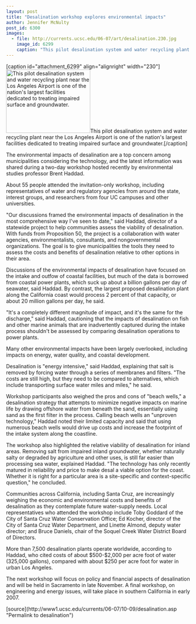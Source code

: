 ```yaml
---
layout: post
title: "Desalination workshop explores environmental impacts"
author: Jennifer McNulty
post_id: 6300
images:
  - file: http://currents.ucsc.edu/06-07/art/desalination.230.jpg
    image_id: 6299
    caption: "This pilot desalination system and water recycling plant near the Los Angeles Airport is one of the nation's largest facilities dedicated to treating impaired surface and groundwater."
---
```


[caption id="attachment_6299" align="alignright" width="230"]<a href="http://localhost/mysite/wp-content/uploads/2006/10/desalination.230.jpg"><img class="size-full wp-image-6299" src="http://localhost/mysite/wp-content/uploads/2006/10/desalination.230.jpg" alt="This pilot desalination system and water recycling plant near the Los Angeles Airport is one of the nation's largest facilities dedicated to treating impaired surface and groundwater." width="230" height="173" /></a>This pilot desalination system and water recycling plant near the Los Angeles Airport is one of the nation's largest facilities dedicated to treating impaired surface and groundwater.[/caption]
<a name="content" id="content"></a>
<p>
  The environmental impacts of desalination are a top concern among municipalities considering the technology, and the latest information was shared during a two-day workshop hosted recently by environmental studies professor Brent Haddad.
</p>
<p>
  About 55 people attended the invitation-only workshop, including representatives of water and regulatory agencies from around the state, interest groups, and researchers from four UC campuses and other universities.
</p>
<p>
  "Our discussions framed the environmental impacts of desalination in the most comprehensive way I've seen to date," said Haddad, director of a statewide project to help communities assess the viability of desalination. With funds from Proposition 50, the project is a collaboration with water agencies, environmentalists, consultants, and nongovernmental organizations. The goal is to give municipalities the tools they need to assess the costs and benefits of desalination relative to other options in their area.
</p>
<p>
  Discussions of the environmental impacts of desalination have focused on the intake and outfow of coastal facilities, but much of the data is borrowed from coastal power plants, which suck up about a billion gallons per day of seawater, said Haddad. By contrast, the largest proposed desalination plant along the California coast would process 2 percent of that capacity, or about 20 million gallons per day, he said.
</p>
<p>
  "It's a completely different magnitude of impact, and it's the same for the discharge," said Haddad, cautioning that the impacts of desalination on fish and other marine animals that are inadvertently captured during the intake process shouldn't be assessed by comparing desalination operations to power plants.
</p>
<p>
  Many other environmental impacts have been largely overlooked, including impacts on energy, water quality, and coastal development.
</p>
<p>
  Desalination is "energy intensive," said Haddad, explaining that salt is removed by forcing water through a series of membranes and filters. "The costs are still high, but they need to be compared to alternatives, which include transporting surface water miles and miles," he said.
</p>
<p>
  Workshop participants also weighed the pros and cons of "beach wells," a desalination strategy that attempts to minimize negative impacts on marine life by drawing offshore water from beneath the sand, essentially using sand as the first filter in the process. Calling beach wells an "unproven technology," Haddad noted their limited capacity and said that using numerous beach wells would drive up costs and increase the footprint of the intake system along the coastline.
</p>
<p>
  The workshop also highlighted the relative viability of desalination for inland areas. Removing salt from impaired inland groundwater, whether naturally salty or degraded by agriculture and other uses, is still far easier than processing sea water, explained Haddad. "The technology has only recently matured in reliability and price to make desal a viable option for the coast. Whether it is right for a particular area is a site-specific and context-specific question," he concluded.
</p>
<p>
  Communities across California, including Santa Cruz, are increasingly weighing the economic and environmental costs and benefits of desalination as they contemplate future water-supply needs. Local representatives who attended the workshop include Toby Goddard of the City of Santa Cruz Water Conservation Office; Ed Kocher, director of the City of Santa Cruz Water Department, and Linette Almond, deputy water director; and Bruce Daniels, chair of the Soquel Creek Water District Board of Directors.
</p>
<p>
  More than 7,500 desalination plants operate worldwide, according to Haddad, who cited costs of about $500-$2,000 per acre foot of water (325,000 gallons), compared with about $250 per acre foot for water in urban Los Angeles.
</p>
<p>
  The next workshop will focus on policy and financial aspects of desalination and will be held in Sacramento in late November. A final workshop, on engineering and energy issues, will take place in southern California in early 2007.<br>
</p>
[source](http://www1.ucsc.edu/currents/06-07/10-09/desalination.asp "Permalink to desalination")
